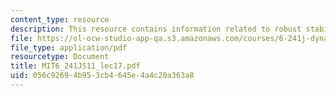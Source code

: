 ```yaml
---
content_type: resource
description: This resource contains information related to robust stability.
file: https://ol-ocw-studio-app-qa.s3.amazonaws.com/courses/6-241j-dynamic-systems-and-control-spring-2011/056c92694b953cb4645e4a4c20a363a8_MIT6_241JS11_lec17.pdf
file_type: application/pdf
resourcetype: Document
title: MIT6_241JS11_lec17.pdf
uid: 056c9269-4b95-3cb4-645e-4a4c20a363a8
---
```

